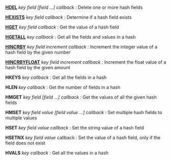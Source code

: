 **[HDEL](hashes/HDEL.md)** *key field [field ...] callback* : Delete one or more hash fields

**[HEXISTS](hashes/HEXISTS.md)** *key field callback* : Determine if a hash field exists

**[HGET](hashes/HGET.md)** *key field callback* : Get the value of a hash field

**[HGETALL](hashes/HGETALL.md)** *key callback* : Get all the fields and values in a hash

**[HINCRBY](hashes/HINCRBY.md)** *key field increment callback* : Increment the integer value of a hash field by the given number

**[HINCRBYFLOAT](hashes/HINCRBYFLOAT.md)** *key field increment callback* : Increment the float value of a hash field by the given amount

**HKEYS** *key callback* : Get all the fields in a hash

**HLEN** *key callback* : Get the number of fields in a hash

**HMGET** *key field [field ...] callback* : Get the values of all the given hash fields

**HMSET** *key field value [field value ...] callback* : Set multiple hash fields to multiple values

**HSET** *key field value callback* : Set the string value of a hash field

**HSETNX** *key field value* callback : Set the value of a hash field, only if the field does not exist

**HVALS** *key callback* : Get all the values in a hash